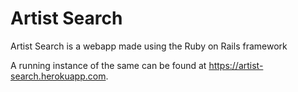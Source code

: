 # Artist Search

Artist Search is a webapp made using the Ruby on Rails framework

A running instance of the same can be found at https://artist-search.herokuapp.com.
